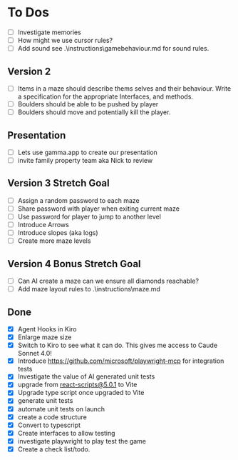 # To Dos

- [ ] Investigate memories
- [ ] How might we use cursor rules?
- [ ] Add sound see .\instructions\gamebehaviour.md for sound rules.

## Version 2

- [ ] Items in a maze should describe thems selves and their behaviour. Write a specification for the appropriate Interfaces, and methods.
- [ ] Boulders should be able to be pushed by player
- [ ] Boulders should move and potentially kill the player.

## Presentation

- [ ] Lets use gamma.app to create our presentation
- [ ] invite family property team aka Nick to review

## Version 3 Stretch Goal

- [ ] Assign a random password to each maze
- [ ] Share password with player when exiting current maze
- [ ] Use password for player to jump to another level
- [ ] Introduce Arrows
- [ ] Introduce slopes (aka logs)
- [ ] Create more maze levels

## Version 4 Bonus Stretch Goal

- [ ] Can AI create a maze can we ensure all diamonds reachable?
- [ ] Add maze layout rules to .\instructions\maze.md

## Done

- [x] Agent Hooks in Kiro
- [x] Enlarge maze size
- [x] Switch to Kiro to see what it can do. This gives me access to Caude Sonnet 4.0!
- [x] Introduce https://github.com/microsoft/playwright-mcp for integration tests
- [x] Investigate the value of AI generated unit tests
- [x] upgrade from react-scripts@5.0.1 to Vite
- [x] Upgrade type script once upgraded to Vite
- [x] generate unit tests
- [x] automate unit tests on launch
- [x] create a code structure
- [x] Convert to typescript
- [x] Create interfaces to allow testing
- [x] investigate playwright to play test the game
- [x] Create a check list/todo.